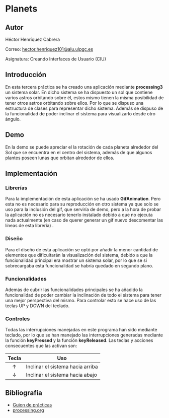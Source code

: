 # Planets
## Autor

Héctor Henríquez Cabrera

Correo: [hector.henriquez101@alu.ulpgc.es](mailto:hector.henriquez101@alu.ulpgc.es)

Asignatura: Creando Interfaces de Usuario (CIU)

## Introducción

En esta tercera práctica se ha creado una aplicación mediante **processing3** un sistema solar. En dicho sistema se ha dispuesto un sol que contiene varios astros orbitando sobre él, estos mismo tienen la misma posibilidad de tener otros astros orbitando sobre ellos. Por lo que se dispuso una estructura de clases para representar dicho sistema. Además se dispuso de la funcionalidad de poder inclinar el sistema para visualizarlo desde otro ángulo.

## Demo



En la demo se puede apreciar el la rotación de cada planeta alrededor del Sol que se encuentra en el centro del sistema, además de que algunos plantes poseen lunas que orbitan alrededor de ellos.

## Implementación

### Librerías

Para la implementación de esta aplicación se ha usado **GifAnimation**. Pero esta no es necesario para su reproducción en otro sistema ya que  solo se uso para  la inclusión del gif, que serviría de demo, pero a  la hora de probar la aplicación no es necesario tenerlo instalado debido a que no ejecuta nada actualmente (en caso de querer generar un gif nuevo descomentar las líneas de esta librería) .

### Diseño

Para el diseño de esta aplicación se optó por añadir la menor cantidad de elementos que dificultarán la visualización del sistema, debido a que la funcionalidad principal era mostrar un sistema solar, por lo que se si sobrecargaba esta funcionalidad se habría quedado en segundo plano.

### Funcionalidades

Además de cubrir las funcionalidades principales se ha añadido la funcionalidad de poder cambiar la inclinación de todo el sistema para tener una mejor perspectiva del mismo. Para controlar esto se hace uso  de las teclas UP y DOWN del teclado.

### Controles

Todas las interrupciones manejadas en este programa han sido mediante   teclado, por lo que se han manejado las interrupciones generadas  mediante la función **keyPressed** y la función **keyReleased**. Las teclas y acciones consecuentes que las activan son:

| Tecla | Uso                              |
| :---: | -------------------------------- |
|   ↑   | Inclinar el sistema hacia arriba |
|   ↓   | Inclinar el sistema hacia abajo  |

## Bibliografía

- [Guion de prácticas](https://cv-aep.ulpgc.es/cv/ulpgctp20/pluginfile.php/126724/mod_resource/content/22/CIU_Pr_cticas.pdf)
- [processing.org](https://processing.org/)